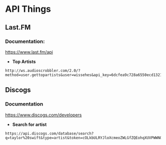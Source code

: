#  API Things

## Last.FM
### Documentation:
https://www.last.fm/api

- **Top Artists**
```
http://ws.audioscrobbler.com/2.0/?method=user.gettopartists&user=wissehes&api_key=6dcfea9c728a6550ecd1321a1b33d835&format=json&period=7day
```

## Discogs
### Documentation
https://www.discogs.com/developers

- **Search for artist**
```
https://api.discogs.com/database/search?q=taylor%20swift&type=artist&token=cOLkbULRYJloXcmeoZWLGfZQEohqXUVPWWNQhsaJ
```
